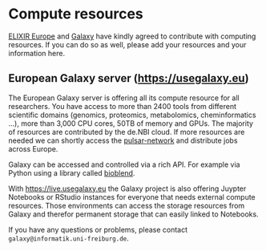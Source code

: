 # Compute resources

[ELIXIR Europe](https://elixir-europe.org/) and [Galaxy](https://galaxyproject.org/) have kindly agreed to contribute with computing resources. If you can do so as well, please add your resources and your information here.

## European Galaxy server (https://usegalaxy.eu)

The European Galaxy server is offering all its compute resource for all researchers. You have access to more than 2400 tools from different scientific domains (genomics, proteomics, metabolomics, cheminformatics ...), more than 3,000 CPU cores, 50TB of memory and GPUs. The majority of resources are contributed by the de.NBI cloud. If more resources are needed we can shortly access the [pulsar-network](https://pulsar-network.readthedocs.io) and distribute jobs across Europe.

Galaxy can be accessed and controlled via a rich API. For example via Python using a library called [bioblend](https://bioblend.readthedocs.io/en/latest/).

With https://live.usegalaxy.eu the Galaxy project is also offering Juypter Notebooks or RStudio instances for everyone that needs external compute resources. Those environments can access the storage resources from Galaxy and therefor permanent storage that can easily linked to Notebooks.

If you have any questions or problems, please contact `galaxy@informatik.uni-freiburg.de`.
